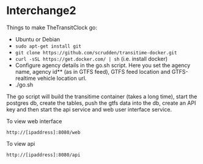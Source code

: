 # Interchange2

Things to make TheTransitClock go:

- Ubuntu or Debian
- `sudo apt-get install git`
- `git clone https://github.com/scrudden/transitime-docker.git`
- `curl -sSL https://get.docker.com/ | sh`  (i.e. install docker)
- Configure agency details in the go.sh script. Here you set the agency name, agency id** (as in GTFS feed), GTFS feed location and GTFS-realtime vehicle location url.
- ./go.sh

The go script will build the transitime container (takes a long time), start the postgres db, create the tables,
push the gtfs data into the db, create an API key and then start the api service and web user interface service. 

To view web interface
```
http://[ipaddress]:8080/web
```
To view api
```
http://[ipaddress]:8080/api
```
